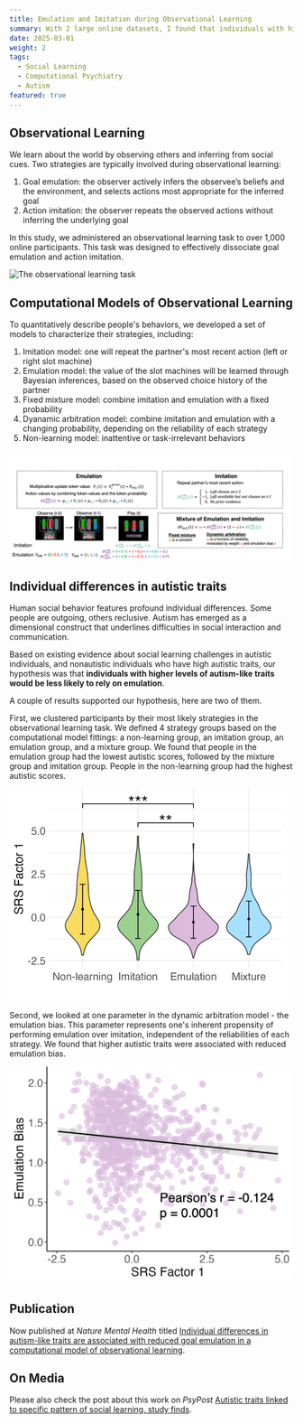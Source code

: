 ```yaml
---
title: Emulation and Imitation during Observational Learning
summary: With 2 large online datasets, I found that individuals with higher autistic traits are less likely to infer the others' goals.
date: 2025-03-01
weight: 2
tags:
  - Social Learning
  - Computational Psychiatry
  - Autism
featured: true
---
```


## Observational Learning

We learn about the world by observing others and inferring from social cues. Two strategies are typically involved during observational learning:
1. Goal emulation: the observer actively infers the observee’s beliefs and the environment, and selects actions most appropriate for the inferred goal
2. Action imitation: the observer repeats the observed actions without inferring the underlying goal

In this study, we administered an observational learning task to over 1,000 online participants. This task was designed to effectively dissociate goal emulation and action imitation.

![The observational learning task](ol_1.png "The Observational learning task. In ‘observe’ trials, participants saw the choice options of the agent—three slot machines, one was unavailable (grayed out)—followed by a video showing the partner’s action (button press) and the chosen slot machine (bent arm). In ‘play’ trials, participants saw their own choice options and made a response, followed by choice feedback (bent arm) and token feedback. The proportion of colors on each slot machine corresponds to the probability of generating each colored token from that slot machine.")

## Computational Models of Observational Learning

To quantitatively describe people's behaviors, we developed a set of models to characterize their strategies, including:
1. Imitation model: one will repeat the partner's most recent action (left or right slot machine)
2. Emulation model: the value of the slot machines will be learned through Bayesian inferences, based on the observed choice history of the partner
3. Fixed mixture model: combine  imitation and emulation with a fixed probability
4. Dyanamic arbitration model: combine imitation and emulation with a changing probability, depending on the reliability of each strategy
5. Non-learning model: inattentive or task-irrelevant behaviors

![Computational models](ol_2.png "In the imitation model, action values are computed by the partner’s most recent action. In the emulation model, a player first updates the token value according to the partner’s choice, and then computes action values by combining token values and probabilities. The weight is a fixed parameter in the fixed mixture model and a changing variable in the dynamic arbitration model. Emulation bias represents a predisposition of emulation while flexibly updating the weight, trial by trial.")

## Individual differences in autistic traits

Human social behavior features profound individual differences. Some people are outgoing, others reclusive. Autism has emerged as a dimensional construct that underlines difficulties in social interaction and communication. 

Based on existing evidence about social learning challenges in autistic individuals, and nonautistic individuals who have high autistic traits, our hypothesis was that **individuals with higher levels of autism-like traits would be less likely to rely on emulation**.

A couple of results supported our hypothesis, here are two of them.

First, we clustered participants by their most likely strategies in the observational learning task. We defined 4 strategy groups based on the computational model fittings: a non-learning group, an imitation group, an emulation group, and a mixture group. We found that people in the emulation group had the lowest autistic scores, followed by the mixture group and imitation group. People in the non-learning group had the highest autistic scores.

![Strategy groups](ol_3.png "Violin plots of the distribution of autistic score in each of the four strategy groups (error bars are centered at the mean and represent s.d.)")

Second, we looked at one parameter in the dynamic arbitration model - the emulation bias. This parameter represents one's inherent propensity of performing emulation over imitation, independent of the reliabilities of each strategy. We found that higher autistic traits were associated with reduced emulation bias.

![Emulation bias](ol_4.png "Correlation between emulation bias and autistic traits")


## Publication

Now published at _Nature Mental Health_ titled [Individual differences in autism-like traits are associated with reduced goal emulation in a computational model of observational learning](https://www.nature.com/articles/s44220-024-00287-1).

## On Media

Please also check the post about this work on _PsyPost_ [Autistic traits linked to specific pattern of social learning, study finds](https://www.psypost.org/autistic-traits-linked-to-specific-pattern-of-social-learning-study-finds/).



